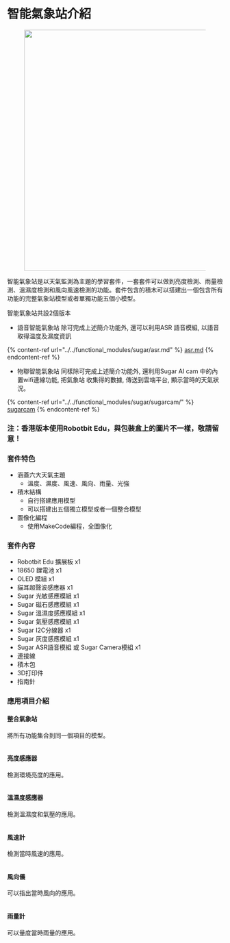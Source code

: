 # 智能氣象站介紹

<figure><img src="../../.gitbook/assets/87A8093D-5DC8-4BE4-937F-FA12C530EF86.png" alt="" width="563"><figcaption></figcaption></figure>

智能氣象站是以天氣監測為主題的學習套件，一套套件可以做到亮度檢測、雨量檢測、溫濕度檢測和風向風速檢測的功能。套件包含的積木可以搭建出一個包含所有功能的完整氣象站模型或者單獨功能五個小模型。

智能氣象站共設2個版本

* 語音智能氣象站 除可完成上述簡介功能外, 還可以利用ASR 語音模組, 以語音取得温度及濕度資訊&#x20;

{% content-ref url="../../functional_modules/sugar/asr.md" %}
[asr.md](../../functional\_modules/sugar/asr.md)
{% endcontent-ref %}

* &#x20;物聯智能氣象站 同樣除可完成上述簡介功能外, 還利用Sugar AI cam 中的內置wifi連線功能, 把氣象站 收集得的數據, 傳送到雲端平台, 顯示當時的天氣狀況。

{% content-ref url="../../functional_modules/sugar/sugarcam/" %}
[sugarcam](../../functional\_modules/sugar/sugarcam/)
{% endcontent-ref %}

### 注：香港版本使用Robotbit Edu，與包裝盒上的圖片不一樣，敬請留意！

### 套件特色

* 涵蓋六大天氣主題
  * 溫度、濕度、風速、風向、雨量、光強
* 積木結構
  * 自行搭建應用模型
  * 可以搭建出五個獨立模型或者一個整合模型
* 圖像化編程
  * 使用MakeCode編程，全圖像化

### 套件內容

* Robotbit Edu 擴展板 x1
* 18650 鋰電池 x1
* OLED 模組 x1
* 貓耳超聲波感應器 x1
* Sugar 光敏感應模組 x1
* Sugar 磁石感應模組 x1
* Sugar 溫濕度感應模組 x1
* Sugar 氣壓感應模組 x1
* Sugar I2C分線器 x1
* Sugar 灰度感應模組 x1
* Sugar ASR語音模組 或 Sugar Camera模組 x1
* 連接線
* 積木包
* 3D打印件
* 指南針

### 應用項目介紹

#### 整合氣象站

將所有功能集合到同一個項目的模型。

<figure><img src="../../.gitbook/assets/complete_robotbit (1).png" alt=""><figcaption></figcaption></figure>

#### 亮度感應器

檢測環境亮度的應用。

<figure><img src="../../.gitbook/assets/lightintensity_robotbit.png" alt=""><figcaption></figcaption></figure>

#### 溫濕度感應器

檢測溫濕度和氣壓的應用。

<figure><img src="../../.gitbook/assets/barometer_robotbit.png" alt=""><figcaption></figcaption></figure>

#### 風速計

檢測當時風速的應用。

<figure><img src="../../.gitbook/assets/anemometer_robotbit.png" alt=""><figcaption></figcaption></figure>

#### 風向儀

可以指出當時風向的應用。

<figure><img src="../../.gitbook/assets/windvane_direction_robotbit.png" alt=""><figcaption></figcaption></figure>

#### 雨量計

可以量度當時雨量的應用。

<figure><img src="../../.gitbook/assets/raingauge_robotbit.png" alt=""><figcaption></figcaption></figure>

###
